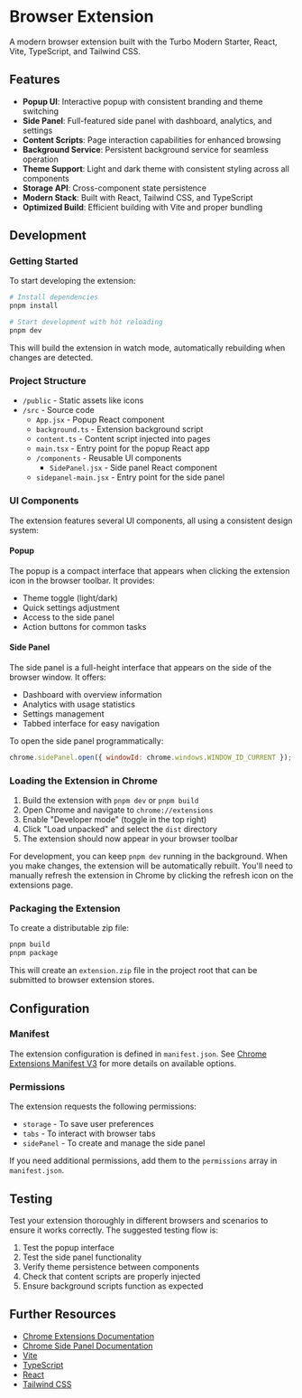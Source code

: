 # Browser Extension

A modern browser extension built with the Turbo Modern Starter, React, Vite, TypeScript, and Tailwind CSS.

## Features

- **Popup UI**: Interactive popup with consistent branding and theme switching
- **Side Panel**: Full-featured side panel with dashboard, analytics, and settings
- **Content Scripts**: Page interaction capabilities for enhanced browsing
- **Background Service**: Persistent background service for seamless operation
- **Theme Support**: Light and dark theme with consistent styling across all components
- **Storage API**: Cross-component state persistence
- **Modern Stack**: Built with React, Tailwind CSS, and TypeScript
- **Optimized Build**: Efficient building with Vite and proper bundling

## Development

### Getting Started

To start developing the extension:

```bash
# Install dependencies
pnpm install

# Start development with hot reloading
pnpm dev
```

This will build the extension in watch mode, automatically rebuilding when changes are detected.

### Project Structure

- `/public` - Static assets like icons
- `/src` - Source code
  - `App.jsx` - Popup React component
  - `background.ts` - Extension background script
  - `content.ts` - Content script injected into pages
  - `main.tsx` - Entry point for the popup React app
  - `/components` - Reusable UI components
    - `SidePanel.jsx` - Side panel React component
  - `sidepanel-main.jsx` - Entry point for the side panel

### UI Components

The extension features several UI components, all using a consistent design system:

#### Popup

The popup is a compact interface that appears when clicking the extension icon in the browser toolbar. It provides:

- Theme toggle (light/dark)
- Quick settings adjustment
- Access to the side panel
- Action buttons for common tasks

#### Side Panel

The side panel is a full-height interface that appears on the side of the browser window. It offers:

- Dashboard with overview information
- Analytics with usage statistics
- Settings management
- Tabbed interface for easy navigation

To open the side panel programmatically:

```javascript
chrome.sidePanel.open({ windowId: chrome.windows.WINDOW_ID_CURRENT });
```

### Loading the Extension in Chrome

1. Build the extension with `pnpm dev` or `pnpm build`
2. Open Chrome and navigate to `chrome://extensions`
3. Enable "Developer mode" (toggle in the top right)
4. Click "Load unpacked" and select the `dist` directory
5. The extension should now appear in your browser toolbar

For development, you can keep `pnpm dev` running in the background. When you make changes, the extension will be automatically rebuilt. You'll need to manually refresh the extension in Chrome by clicking the refresh icon on the extensions page.

### Packaging the Extension

To create a distributable zip file:

```bash
pnpm build
pnpm package
```

This will create an `extension.zip` file in the project root that can be submitted to browser extension stores.

## Configuration

### Manifest

The extension configuration is defined in `manifest.json`. See [Chrome Extensions Manifest V3](https://developer.chrome.com/docs/extensions/mv3/intro/) for more details on available options.

### Permissions

The extension requests the following permissions:
- `storage` - To save user preferences
- `tabs` - To interact with browser tabs
- `sidePanel` - To create and manage the side panel

If you need additional permissions, add them to the `permissions` array in `manifest.json`.

## Testing

Test your extension thoroughly in different browsers and scenarios to ensure it works correctly. The suggested testing flow is:

1. Test the popup interface
2. Test the side panel functionality
3. Verify theme persistence between components
4. Check that content scripts are properly injected
5. Ensure background scripts function as expected

## Further Resources

- [Chrome Extensions Documentation](https://developer.chrome.com/docs/extensions/)
- [Chrome Side Panel Documentation](https://developer.chrome.com/docs/extensions/reference/sidePanel/)
- [Vite](https://vitejs.dev/)
- [TypeScript](https://www.typescriptlang.org/docs/)
- [React](https://reactjs.org/docs/getting-started.html)
- [Tailwind CSS](https://tailwindcss.com/docs)